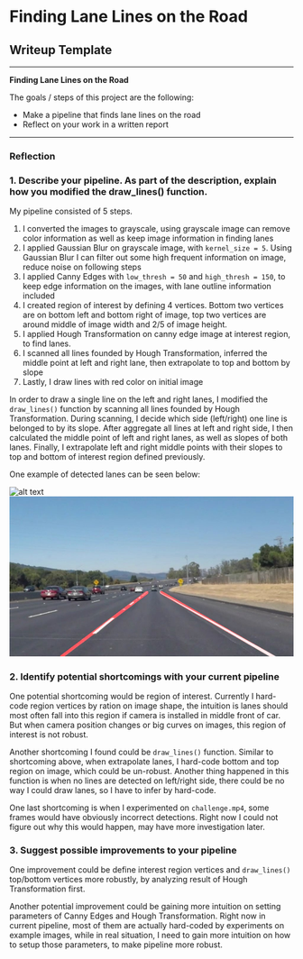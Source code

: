 # **Finding Lane Lines on the Road**

## Writeup Template

---

**Finding Lane Lines on the Road**

The goals / steps of this project are the following:
* Make a pipeline that finds lane lines on the road
* Reflect on your work in a written report


[//]: # (Image References)

[image1]: ./test_images/solidWhiteCurve.jpg "solidWhiteCurve"
[image2]: ./test_images_output/solidWhiteCurve.jpg "solidWhiteCurve_out"
---

### Reflection

### 1. Describe your pipeline. As part of the description, explain how you modified the draw_lines() function.

My pipeline consisted of 5 steps.
1. I converted the images to grayscale, using grayscale image can remove color information as well as keep image information in finding lanes
2. I applied Gaussian Blur on grayscale image, with `kernel_size = 5`. Using Gaussian Blur I can filter out some high frequent information on image, reduce noise on following steps
3. I applied Canny Edges with `low_thresh = 50` and `high_thresh = 150`, to keep edge information on the images, with lane outline information included
4. I created region of interest by defining 4 vertices. Bottom two vertices are on bottom left and bottom right of image, top two vertices are around middle of image width and 2/5 of image height.
5. I applied Hough Transformation on canny edge image at interest region, to find lanes.
6. I scanned all lines founded by Hough Transformation, inferred the middle point at left and right lane, then extrapolate to top and bottom by slope
7. Lastly, I draw lines with red color on initial image

In order to draw a single line on the left and right lanes, I modified the `draw_lines()` function by scanning all lines founded by Hough Transformation. During scanning, I decide which side (left/right) one line is belonged to by its slope. After aggregate all lines at left and right side, I then calculated the middle point of left and right lanes, as well as slopes of both lanes. Finally, I extrapolate left and right middle points with their slopes to top and bottom of interest region defined previously.

One example of detected lanes can be seen below:

![alt text][image1]
![alt text][image2]


### 2. Identify potential shortcomings with your current pipeline


One potential shortcoming would be region of interest. Currently I hard-code region vertices by ration on image shape, the intuition is lanes should most often fall into this region if camera is installed in middle front of car. But when camera position changes or big curves on images, this region of interest is not robust.

Another shortcoming I found could be `draw_lines()` function. Similar to shortcoming above, when extrapolate lanes, I hard-code bottom and top region on image, which could be un-robust. Another thing happened in this function is when no lines are detected on left/right side, there could be no way I could draw lanes, so I have to infer by hard-code.

One last shortcoming is when I experimented on `challenge.mp4`, some frames would have obviously incorrect detections. Right now I could not figure out why this would happen, may have more investigation later.


### 3. Suggest possible improvements to your pipeline

One improvement could be define interest region vertices and `draw_lines()` top/bottom vertices more robustly, by analyzing result of Hough Transformation first.

Another potential improvement could be gaining more intuition on setting parameters of Canny Edges and Hough Transformation. Right now in current pipeline, most of them are actually hard-coded by experiments on example images, while in real situation, I need to gain more intuition on how to setup those parameters, to make pipeline more robust.
